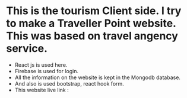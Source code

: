 # This is the tourism Client side. I try to make a Traveller Point website. This was based on travel angency service.
- React js is used here.
- Firebase is used for login.
- All the information on the website is kept in the Mongodb database.
- And also is used bootstrap, react hook form.
- This website live link : 